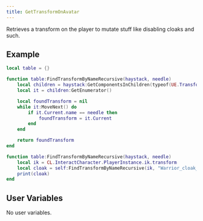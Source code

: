 ```yaml
---
title: GetTransformOnAvatar
---
```


Retrieves a transform on the player to mutate stuff like disabling cloaks and such.

## Example

```lua
local table = {}

function table:FindTransformByNameRecursive(haystack, needle)
    local children = haystack:GetComponentsInChildren(typeof(UE.Transform), true)
    local it = children:GetEnumerator()

    local foundTransform = nil
    while it:MoveNext() do
        if it.Current.name == needle then
            foundTransform = it.Current
        end
    end

    return foundTransform
end

function table:FindTransformByNameRecursive(haystack, needle)
    local ik = CL.InteractCharacter.PlayerInstance.ik.transform
    local cloak = self:FindTransformByNameRecursive(ik, "Warrior_cloak_Head")
    print(cloak)
end
```

## User Variables

No user variables.
